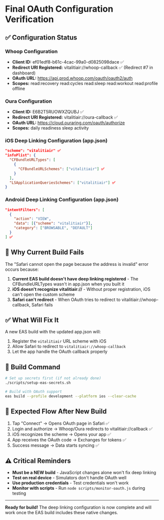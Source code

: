 # Final OAuth Configuration Verification

## ✅ Configuration Status

### Whoop Configuration
- **Client ID:** ef01edf8-b61c-4cac-99a0-d0825098dace ✅
- **Redirect URI Registered:** vitalitiair://whoop-callback ✅ (Redirect #7 in dashboard)
- **OAuth URL:** https://api.prod.whoop.com/oauth/oauth2/auth
- **Scopes:** read:recovery read:cycles read:sleep read:workout read:profile offline

### Oura Configuration  
- **Client ID:** E6B2T5RUOWXZQUBJ ✅
- **Redirect URI Registered:** vitalitiair://oura-callback ✅
- **OAuth URL:** https://cloud.ouraring.com/oauth/authorize
- **Scopes:** daily readiness sleep activity

### iOS Deep Linking Configuration (app.json)
```json
"scheme": "vitalitiair" ✅
"infoPlist": {
  "CFBundleURLTypes": [
    {
      "CFBundleURLSchemes": ["vitalitiair"] ✅
    }
  ],
  "LSApplicationQueriesSchemes": ["vitalitiair"] ✅
}
```

### Android Deep Linking Configuration (app.json)
```json
"intentFilters": [
  {
    "action": "VIEW",
    "data": [{"scheme": "vitalitiair"}],
    "category": ["BROWSABLE", "DEFAULT"]
  }
] ✅
```

## 🚨 Why Current Build Fails

The "Safari cannot open the page because the address is invalid" error occurs because:

1. **Current EAS build doesn't have deep linking registered** - The CFBundleURLTypes wasn't in app.json when you built it
2. **iOS doesn't recognize vitalitiair://** - Without proper registration, iOS can't open the custom scheme
3. **Safari can't redirect** - When OAuth tries to redirect to vitalitiair://whoop-callback, Safari fails

## ✅ What Will Fix It

A new EAS build with the updated app.json will:
1. Register the `vitalitiair` URL scheme with iOS
2. Allow Safari to redirect to `vitalitiair://whoop-callback` 
3. Let the app handle the OAuth callback properly

## 🎯 Build Command

```bash
# Set up secrets first (if not already done)
./scripts/setup-eas-secrets.sh

# Build with OAuth support
eas build --profile development --platform ios --clear-cache
```

## 📱 Expected Flow After New Build

1. Tap "Connect" → Opens OAuth page in Safari ✅
2. Login and authorize → Whoop/Oura redirects to vitalitiair://callback ✅  
3. iOS recognizes the scheme → Opens your app ✅
4. App receives the OAuth code → Exchanges for tokens ✅
5. Success message → Data starts syncing ✅

## ⚠️ Critical Reminders

- **Must be a NEW build** - JavaScript changes alone won't fix deep linking
- **Test on real device** - Simulators don't handle OAuth well
- **Use production credentials** - Test credentials won't work
- **Monitor with scripts** - Run `node scripts/monitor-oauth.js` during testing

---

**Ready for build!** The deep linking configuration is now complete and will work once the EAS build includes these native changes.